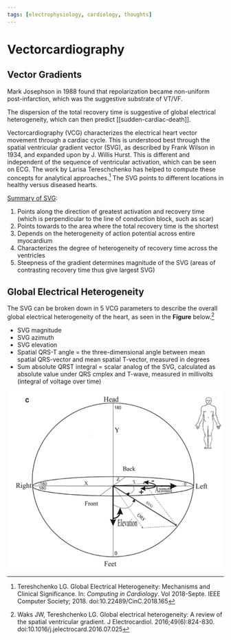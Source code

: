 ```yaml
---
tags: [electrophysiology, cardiology, thoughts]
---
```


# Vectorcardiography

## Vector Gradients

Mark Josephson in 1988 found that repolarization became non-uniform post-infarction, which was the suggestive substrate of VT/VF. 

The dispersion of the total recovery time is suggestive of global electrical heterogeneity, which can then predict [[sudden-cardiac-death]].

Vectorcardiography (VCG) characterizes the electrical heart vector movement through a cardiac cycle. This is understood best through the spatial ventricular gradient vector (SVG), as described by Frank Wilson in 1934, and expanded upon by J. Willis Hurst. This is different and independent of the sequence of ventricular activation, which can be seen on ECG. The work by Larisa Tereschchenko has helped to compute these concepts for analytical approaches.[^1] The SVG points to different locations in healthy versus diseased hearts.

[Summary of SVG](https://youtu.be/vsXuJvhRkYA):

1. Points along the direction of greatest activation and recovery time (which is perpendicular to the line of conduction block, such as scar)
1. Points towards to the area where the total recovery time is the shortest
1. Depends on the heterogeneity of action potential across entire myocardium
1. Characterizes the degree of heterogeneity of recovery time across the ventricles
1. Steepness of the gradient determines magnitude of the SVG (areas of contrasting recovery time thus give largest SVG)

## Global Electrical Heterogeneity

The SVG can be broken down in 5 VCG parameters to describe the overall global electrical heterogeneity of the heart, as seen in the __Figure__ below.[^2]

- SVG magnitude
- SVG azimuth 
- SVG elevation 
- Spatial QRS-T angle = the three-dimensional angle between mean spatial QRS-vector and mean spatial T-vector, measured in degrees
- Sum absolute QRST integral = scalar analog of the SVG, calculated as absolute value under QRS cmplex and T-wave, measured in millivolts (integral of voltage over time)

![vector gradient](../../resources/svg.png)

[^1]: Tereshchenko LG. Global Electrical Heterogeneity: Mechanisms and Clinical Significance. In: _Computing in Cardiology_. Vol 2018-Septe. IEEE Computer Society; 2018. doi:10.22489/CinC.2018.165

[^2]: Waks JW, Tereshchenko LG. Global electrical heterogeneity: A review of the spatial ventricular gradient. J Electrocardiol. 2016;49(6):824-830. doi:10.1016/j.jelectrocard.2016.07.025
